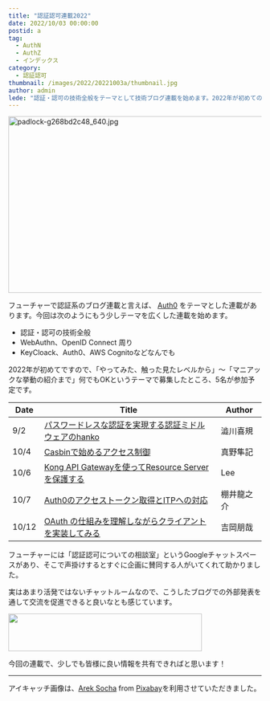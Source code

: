 ```yaml
---
title: "認証認可連載2022"
date: 2022/10/03 00:00:00
postid: a
tag:
  - AuthN
  - AuthZ
  - インデックス
category:
  - 認証認可
thumbnail: /images/2022/20221003a/thumbnail.jpg
author: admin
lede: "認証・認可の技術全般をテーマとして技術ブログ連載を始めます。2022年が初めての開催です。"
---
```

<img src="/images/2022/20221003a/padlock-g268bd2c48_640.jpg" alt="padlock-g268bd2c48_640.jpg" width="640" height="352" loading="lazy">

フューチャーで認証系のブログ連載と言えば、 [Auth0](/tags/Auth0/) をテーマとした連載があります。今回は次のようにもう少しテーマを広くした連載を始めます。

* 認証・認可の技術全般
* WebAuthn、OpenID Connect 周り
* KeyCloack、Auth0、AWS Cognitoなどなんでも

2022年が初めてですので、「やってみた、触った見たレベルから」～「マニアックな挙動の紹介まで」何でもOKというテーマで募集したところ、5名が参加予定です。

| Date | Title                                                  | Author     |
|------|--------------------------------------------------------|------------|
| 9/2  | [パスワードレスな認証を実現する認証ミドルウェアのhanko](/articles/20220902a/)  | 澁川喜規   |
| 10/4 | [Casbinで始めるアクセス制御](/articles/20221004a/)                   | 真野隼記   |
| 10/6 | [Kong API Gatewayを使ってResource Serverを保護する](/articles/20221006a/)      | Lee        |
| 10/7 | [Auth0のアクセストークン取得とITPへの対応](/articles/20221007a/)               | 棚井龍之介 |
| 10/12 | [OAuth の仕組みを理解しながらクライアントを実装してみる](/articles/20221012a/) | 吉岡朋哉   |

フューチャーには「認証認可についての相談室」というGoogleチャットスペースがあり、そこで声掛けするとすぐに企画に賛同する人がいてくれて助かりました。

実はあまり活発ではないチャットルームなので、こうしたブログでの外部発表を通して交流を促進できると良いなとも感じています。

<img src="/images/2022/20221003a/chat.png" alt="" width="385" height="75" loading="lazy">

今回の連載で、少しでも皆様に良い情報を共有できればと思います！

---

アイキャッチ画像は、<a href="https://pixabay.com/users/qimono-1962238/?utm_source=link-attribution&amp;utm_medium=referral&amp;utm_campaign=image&amp;utm_content=3658577">Arek Socha</a> from <a href="https://pixabay.com//?utm_source=link-attribution&amp;utm_medium=referral&amp;utm_campaign=image&amp;utm_content=3658577">Pixabay</a>を利用させていただきました。
